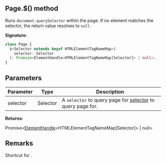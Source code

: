 ## Page.$() method

Runs `document.querySelector` within the page. If no element matches the selector, the return value resolves to `null`.

**Signature:**

```typescript
class Page {
  $<Selector extends keyof HTMLElementTagNameMap>(
    selector: Selector
  ): Promise<ElementHandle<HTMLElementTagNameMap[Selector]> | null>;
}
```

## Parameters

| Parameter | Type     | Description                                                                                                                             |
| --------- | -------- | --------------------------------------------------------------------------------------------------------------------------------------- |
| selector  | Selector | A <code>selector</code> to query page for [selector](https://developer.mozilla.org/en-US/docs/Web/CSS/CSS_Selectors) to query page for. |

**Returns:**

Promise&lt;[ElementHandle](./puppeteer.elementhandle.md)&lt;HTMLElementTagNameMap\[Selector\]&gt; \| null&gt;

## Remarks

Shortcut for .
